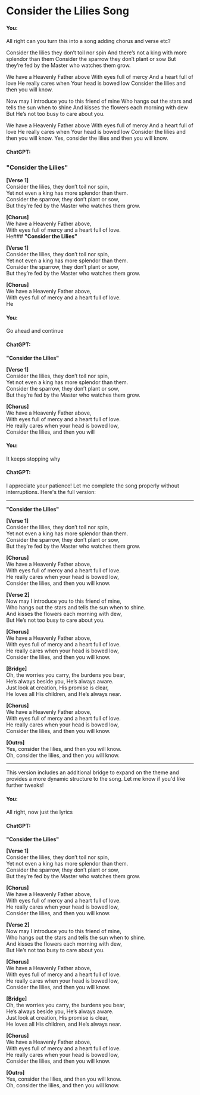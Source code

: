 # Consider the Lilies Song

#### You:
All right can you turn this into a song adding chorus and verse etc? 

Consider the lilies they don’t toil nor spin
And there’s not a king with more splendor than them
Consider the sparrow they don’t plant or sow
But they’re fed by the Master who watches them grow.

We have a Heavenly Father above
With eyes full of mercy
And a heart full of love
He really cares when
Your head is bowed low
Consider the lilies and then you will know.

Now may I introduce you to this friend of mine
Who hangs out the stars and tells the sun when to shine
And kisses the flowers each morning with dew
But He’s not too busy to care about you.

We have a Heavenly Father above
With eyes full of mercy
And a heart full of love
He really cares when
Your head is bowed low
Consider the lilies and then you will know.
Yes, consider the lilies and then you will know.

#### ChatGPT:
### **"Consider the Lilies"**

**\[Verse 1]**\
Consider the lilies, they don’t toil nor spin,\
Yet not even a king has more splendor than them.\
Consider the sparrow, they don’t plant or sow,\
But they’re fed by the Master who watches them grow.

**\[Chorus]**\
We have a Heavenly Father above,\
With eyes full of mercy and a heart full of love.\
He### **"Consider the Lilies"**

**\[Verse 1]**\
Consider the lilies, they don’t toil nor spin,\
Yet not even a king has more splendor than them.\
Consider the sparrow, they don’t plant or sow,\
But they’re fed by the Master who watches them grow.

**\[Chorus]**\
We have a Heavenly Father above,\
With eyes full of mercy and a heart full of love.\
He


#### You:
Go ahead and continue

#### ChatGPT:
**"Consider the Lilies"**

**\[Verse 1]**\
Consider the lilies, they don’t toil nor spin,\
Yet not even a king has more splendor than them.\
Consider the sparrow, they don’t plant or sow,\
But they’re fed by the Master who watches them grow.

**\[Chorus]**\
We have a Heavenly Father above,\
With eyes full of mercy and a heart full of love.\
He really cares when your head is bowed low,\
Consider the lilies, and then you will


#### You:
It keeps stopping why

#### ChatGPT:
I appreciate your patience! Let me complete the song properly without interruptions. Here's the full version:

---

**"Consider the Lilies"**

**\[Verse 1]**\
Consider the lilies, they don’t toil nor spin,\
Yet not even a king has more splendor than them.\
Consider the sparrow, they don’t plant or sow,\
But they’re fed by the Master who watches them grow.

**\[Chorus]**\
We have a Heavenly Father above,\
With eyes full of mercy and a heart full of love.\
He really cares when your head is bowed low,\
Consider the lilies, and then you will know.

**\[Verse 2]**\
Now may I introduce you to this friend of mine,\
Who hangs out the stars and tells the sun when to shine.\
And kisses the flowers each morning with dew,\
But He’s not too busy to care about you.

**\[Chorus]**\
We have a Heavenly Father above,\
With eyes full of mercy and a heart full of love.\
He really cares when your head is bowed low,\
Consider the lilies, and then you will know.

**\[Bridge]**\
Oh, the worries you carry, the burdens you bear,\
He’s always beside you, He’s always aware.\
Just look at creation, His promise is clear,\
He loves all His children, and He’s always near.

**\[Chorus]**\
We have a Heavenly Father above,\
With eyes full of mercy and a heart full of love.\
He really cares when your head is bowed low,\
Consider the lilies, and then you will know.

**\[Outro]**\
Yes, consider the lilies, and then you will know.\
Oh, consider the lilies, and then you will know.

---

This version includes an additional bridge to expand on the theme and provides a more dynamic structure to the song. Let me know if you'd like further tweaks!


#### You:
All right, now just the lyrics

#### ChatGPT:
**"Consider the Lilies"**

**\[Verse 1]**\
Consider the lilies, they don’t toil nor spin,\
Yet not even a king has more splendor than them.\
Consider the sparrow, they don’t plant or sow,\
But they’re fed by the Master who watches them grow.

**\[Chorus]**\
We have a Heavenly Father above,\
With eyes full of mercy and a heart full of love.\
He really cares when your head is bowed low,\
Consider the lilies, and then you will know.

**\[Verse 2]**\
Now may I introduce you to this friend of mine,\
Who hangs out the stars and tells the sun when to shine.\
And kisses the flowers each morning with dew,\
But He’s not too busy to care about you.

**\[Chorus]**\
We have a Heavenly Father above,\
With eyes full of mercy and a heart full of love.\
He really cares when your head is bowed low,\
Consider the lilies, and then you will know.

**\[Bridge]**\
Oh, the worries you carry, the burdens you bear,\
He’s always beside you, He’s always aware.\
Just look at creation, His promise is clear,\
He loves all His children, and He’s always near.

**\[Chorus]**\
We have a Heavenly Father above,\
With eyes full of mercy and a heart full of love.\
He really cares when your head is bowed low,\
Consider the lilies, and then you will know.

**\[Outro]**\
Yes, consider the lilies, and then you will know.\
Oh, consider the lilies, and then you will know.
